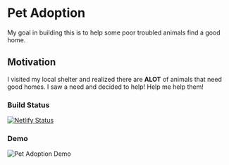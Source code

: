 # Pet Adoption

My goal in building this is to help some poor troubled animals find a good home.

## Motivation 

I visited my local shelter and realized there are **ALOT** of animals that need good homes.
I saw a need and decided to help!
Help me help them!

### Build Status

[![Netlify Status](https://api.netlify.com/api/v1/badges/f50c50f6-cc10-44df-91a9-1c4cb03c2cfb/deploy-status)](https://app.netlify.com/sites/petadoptioncenter/deploys)

### Demo 

![Pet Adoption Demo]()
